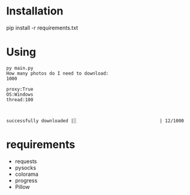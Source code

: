 # Installation
pip install -r requirements.txt

# Using
```console
py main.py
How many photos do I need to download:
1000
```

```console
proxy:True
OS:Windows
thread:100



successfully downloaded |░                               | 12/1000
```
# requirements

* requests
* pysocks
* colorama
* progress
* Pillow
